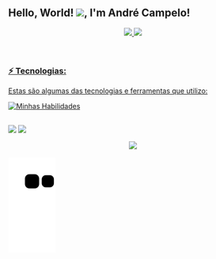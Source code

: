 
## Hello, World! <img src="https://raw.githubusercontent.com/MartinHeinz/MartinHeinz/master/wave.gif" width="30px">, I'm André Campelo!

<div align="center">
  <a href="https://github.com/AndreCampeloR">
  <img height="160em"  src="https://github-readme-stats.vercel.app/api?username=AndreCampeloR&show_icons=true&theme=vue-dark&include_all_commits=true&count_private=true"/>
  <img height="160em"  src="https://github-readme-stats.vercel.app/api/top-langs/?username=AndreCampeloR&layout=compact&langs_count=7&theme=vue-dark"/>
</div>
</br>
<div style="display: inline_block"><br>

### ⚡ Tecnologias:

Estas são algumas das tecnologias e ferramentas que utilizo:

[![Minhas Habilidades](https://skillicons.dev/icons?i=html,css,sass,bootstrap,js,ts,nodejs,vue,cs,dotnet
)](https://skillicons.dev)
</div>

 ##
 
<div> 
<a href="https://www.linkedin.com/in/andr%C3%A9-luiz-campelo-710701209/" target="_blank"><img src="https://img.shields.io/badge/-LinkedIn-%230077B5?style=for-the-badge&logo=linkedin&logoColor=white" target="_blank"></a> 
<a href = "mailto:decocampeloreis@gmail.com"><img src="https://img.shields.io/badge/-Gmail-%23333?style=for-the-badge&logo=gmail&logoColor=white" target="_blank"></a>
<p align="center">   <img alingn="center" src="https://profile-counter.glitch.me/AndreCampeloR/count.svg" /></p>


![snake gif](https://github.com/AndreCampeloR/AndreCampeloR/blob/output/github-contribution-grid-snake.svg)
